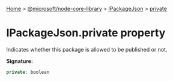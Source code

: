 [Home](./index) &gt; [@microsoft/node-core-library](./node-core-library.md) &gt; [IPackageJson](./node-core-library.ipackagejson.md) &gt; [private](./node-core-library.ipackagejson.private.md)

# IPackageJson.private property

Indicates whether this package is allowed to be published or not.

**Signature:**
```javascript
private: boolean
```
